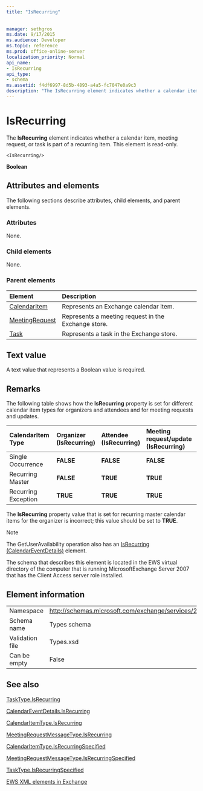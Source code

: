 ```yaml
---
title: "IsRecurring"
 
 
manager: sethgros
ms.date: 9/17/2015
ms.audience: Developer
ms.topic: reference
ms.prod: office-online-server
localization_priority: Normal
api_name:
- IsRecurring
api_type:
- schema
ms.assetid: f4df6997-8d5b-4893-a4a5-fc7047e0a9c3
description: "The IsRecurring element indicates whether a calendar item, meeting request, or task is part of a recurring item. This element is read-only."
---
```


# IsRecurring

The **IsRecurring** element indicates whether a calendar item, meeting request, or task is part of a recurring item. This element is read-only. 
  
```
<IsRecurring/>
```

 **Boolean**
## Attributes and elements

The following sections describe attributes, child elements, and parent elements.
  
### Attributes

None.
  
### Child elements

None.
  
### Parent elements

|**Element**|**Description**|
|:-----|:-----|
|[CalendarItem](calendaritem.md) <br/> |Represents an Exchange calendar item.  <br/> |
|[MeetingRequest](meetingrequest.md) <br/> |Represents a meeting request in the Exchange store.  <br/> |
|[Task](task.md) <br/> |Represents a task in the Exchange store.  <br/> |
   
## Text value

A text value that represents a Boolean value is required.
  
## Remarks

The following table shows how the **IsRecurring** property is set for different calendar item types for organizers and attendees and for meeting requests and updates. 
  
|**CalendarItem Type**|**Organizer  <br/> (IsRecurring)**|**Attendee  <br/> (IsRecurring)**|**Meeting request/update  <br/> (IsRecurring)**|
|:-----|:-----|:-----|:-----|
|Single Occurrence  <br/> |**FALSE** <br/> |**FALSE** <br/> |**FALSE** <br/> |
|Recurring Master  <br/> |**FALSE** <br/> |**TRUE** <br/> |**TRUE** <br/> |
|Recurring Exception  <br/> |**TRUE** <br/> |**TRUE** <br/> |**TRUE** <br/> |
   
The **IsRecurring** property value that is set for recurring master calendar items for the organizer is incorrect; this value should be set to **TRUE**. 
  
> [!NOTE]
> The GetUserAvailability operation also has an [IsRecurring (CalendarEventDetails)](isrecurring-calendareventdetails.md) element. 
  
The schema that describes this element is located in the EWS virtual directory of the computer that is running MicrosoftExchange Server 2007 that has the Client Access server role installed.
  
## Element information

|||
|:-----|:-----|
|Namespace  <br/> |http://schemas.microsoft.com/exchange/services/2006/types  <br/> |
|Schema name  <br/> |Types schema  <br/> |
|Validation file  <br/> |Types.xsd  <br/> |
|Can be empty  <br/> |False  <br/> |
   
## See also



[TaskType.IsRecurring](https://msdn.microsoft.com/library/ExchangeWebServices.TaskType.IsRecurring.aspx)
  
[CalendarEventDetails.IsRecurring](https://msdn.microsoft.com/library/ExchangeWebServices.CalendarEventDetails.IsRecurring.aspx)
  
[CalendarItemType.IsRecurring](https://msdn.microsoft.com/library/ExchangeWebServices.CalendarItemType.IsRecurring.aspx)
  
[MeetingRequestMessageType.IsRecurring](https://msdn.microsoft.com/library/ExchangeWebServices.MeetingRequestMessageType.IsRecurring.aspx)
  
[CalendarItemType.IsRecurringSpecified](https://msdn.microsoft.com/library/ExchangeWebServices.CalendarItemType.IsRecurringSpecified.aspx)
  
[MeetingRequestMessageType.IsRecurringSpecified](https://msdn.microsoft.com/library/ExchangeWebServices.MeetingRequestMessageType.IsRecurringSpecified.aspx)
  
[TaskType.IsRecurringSpecified](https://msdn.microsoft.com/library/ExchangeWebServices.TaskType.IsRecurringSpecified.aspx)


[EWS XML elements in Exchange](ews-xml-elements-in-exchange.md)

